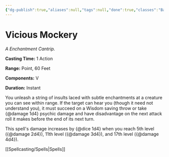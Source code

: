 ```yaml
---
{"dg-publish":true,"aliases":null,"tags":null,"done":true,"classes":"Bard,","spellLevel":0,"school":"Enchantment","source":"PHB","permalink":"/spells/vicious-mockery/","dgHomeLink":false,"dgPassFrontmatter":true}
---
```


# Vicious Mockery
*A Enchantment Cantrip.*

**Casting Time:** 1 Action

**Range:** Point, 60 Feet

**Components:** V 

**Duration:** Instant

You unleash a string of insults laced with subtle enchantments at a creature you can see within range. If the target can hear you (though it need not understand you), it must succeed on a Wisdom saving throw or take {@damage 1d4} psychic damage and have disadvantage on the next attack roll it makes before the end of its next turn.



This spell's damage increases by {@dice 1d4} when you reach 5th level ({@damage 2d4}), 11th level ({@damage 3d4}), and 17th level ({@damage 4d4}).

[[Spellcasting/Spells|Spells]]